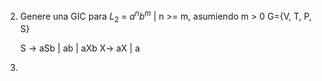 
2) Genere una GIC para $L_2$ = $a^nb^m$ | n >= m, asumiendo m > 0
	G={V, T, P, S}
	
	S -> aSb | ab | aXb
	X-> aX | a

3) 